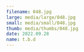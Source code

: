 ```yaml
---
filename: 048.jpg
large: media/large/048.jpg
small: media/small/048.jpg
thumb: media/thumbs/048.jpg
date: 2022.09.28
name: t.b.d
---
```

